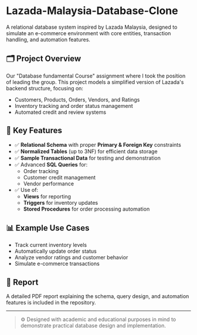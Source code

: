 # Lazada-Malaysia-Database-Clone

A relational database system inspired by Lazada Malaysia, designed to simulate an e-commerce environment with core entities, transaction handling, and automation features.

## 🗂 Project Overview
Our "Database fundamental Course" assignment where I took the position of leading the group.
This project models a simplified version of Lazada's backend structure, focusing on:

- Customers, Products, Orders, Vendors, and Ratings
- Inventory tracking and order status management
- Automated credit and review systems

## 📌 Key Features

- ✅ **Relational Schema** with proper **Primary & Foreign Key** constraints  
- ✅ **Normalized Tables** (up to 3NF) for efficient data storage  
- ✅ **Sample Transactional Data** for testing and demonstration  
- ✅ Advanced **SQL Queries** for:
  - Order tracking
  - Customer credit management
  - Vendor performance  
- ✅ Use of:
  - **Views** for reporting
  - **Triggers** for inventory updates
  - **Stored Procedures** for order processing automation

## 📊 Example Use Cases

- Track current inventory levels  
- Automatically update order status  
- Analyze vendor ratings and customer behavior  
- Simulate e-commerce transactions

## 📄 Report

A detailed PDF report explaining the schema, query design, and automation features is included in the repository.

---

> ⚙️ Designed with academic and educational purposes in mind to demonstrate practical database design and implementation.
